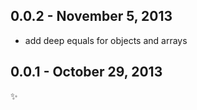 0.0.2 - November 5, 2013
------------------------
* add deep equals for objects and arrays

0.0.1 - October 29, 2013
------------------------
:sparkles: